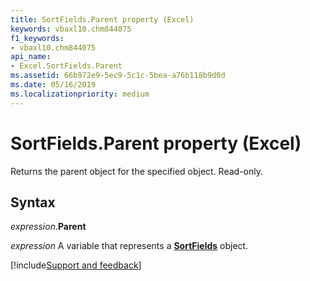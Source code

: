 ```yaml
---
title: SortFields.Parent property (Excel)
keywords: vbaxl10.chm844075
f1_keywords:
- vbaxl10.chm844075
api_name:
- Excel.SortFields.Parent
ms.assetid: 66b972e9-5ec9-5c1c-5bea-a76b118b9d0d
ms.date: 05/16/2019
ms.localizationpriority: medium
---
```



# SortFields.Parent property (Excel)

Returns the parent object for the specified object. Read-only.


## Syntax

_expression_.**Parent**

_expression_ A variable that represents a **[SortFields](Excel.SortFields.md)** object.




[!include[Support and feedback](~/includes/feedback-boilerplate.md)]